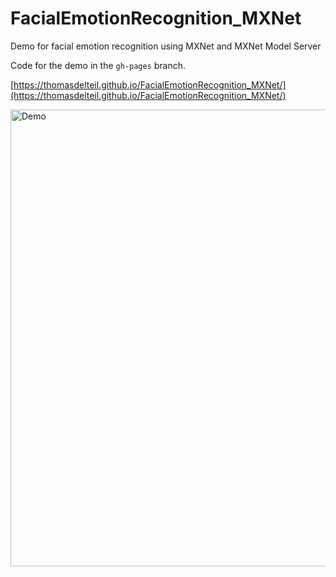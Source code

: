 # FacialEmotionRecognition_MXNet

Demo for facial emotion recognition using MXNet and MXNet Model Server

Code for the demo in the `gh-pages` branch.

[https://thomasdelteil.github.io/FacialEmotionRecognition_MXNet/](https://thomasdelteil.github.io/FacialEmotionRecognition_MXNet/)


<img width="731" alt="Demo" src="https://user-images.githubusercontent.com/3716307/48367163-b7d35a80-e664-11e8-80d3-22169c567ba6.png">




